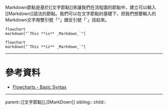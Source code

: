 Markdown節點是基於[[文字節點]]來讓我們在流程圖的節點中，建立可以輸入[[Markdown]]語法的節點。我們可以在文字節點的基礎下，把我們想要輸入的Markdown文字用雙引號「"」跟反引號「\`」括起來。

```Mermaid
flowchart
markdown["`This **is** _Markdown_`"]
```

```mermaid
flowchart
markdown["`This **is** _Markdown_`"]
```

- - -
# 參考資料
- [Flowcharts - Basic Syntax](https://mermaid.js.org/syntax/flowchart.html)
- - -
parent::[[文字節點]],[[MarkDown]]
sibling::
child::